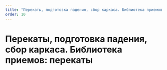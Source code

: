 ```yaml
---
title: "Перекаты, подготовка падения, сбор каркаса. Библиотека приемов: перекаты"
order: 10
---
```


# Перекаты, подготовка падения, сбор каркаса. Библиотека приемов: перекаты

